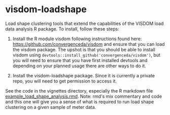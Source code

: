 # visdom-loadshape
Load shape clustering tools that extend the capabilities of the VISDOM load data analysis R package. To install, follow these steps:

1. Install the R module visdom following instructions found here: https://github.com/convergenceda/visdom and ensure that you can load the visdom package. The upshot is that you should be able to install visdom using `devtools::install_github('convergenceda/visdom')`, but you will need to ensure that you have first installed devtools and depending on your planned usage there are other ways to do it.

2. Install the visdom-loadshape package. Since it is currently a private repo, you will need to get permission to access it. 

See the code in the vignettes directory, especially the R markdown file [example_load_shape_analysis.rmd](./vignettes/example_load_shape_analysis.rmd). Note: rmd's mix commentary and code and this one will give you a sense of what is required to run load shape clustering on a given sample of meter data.

